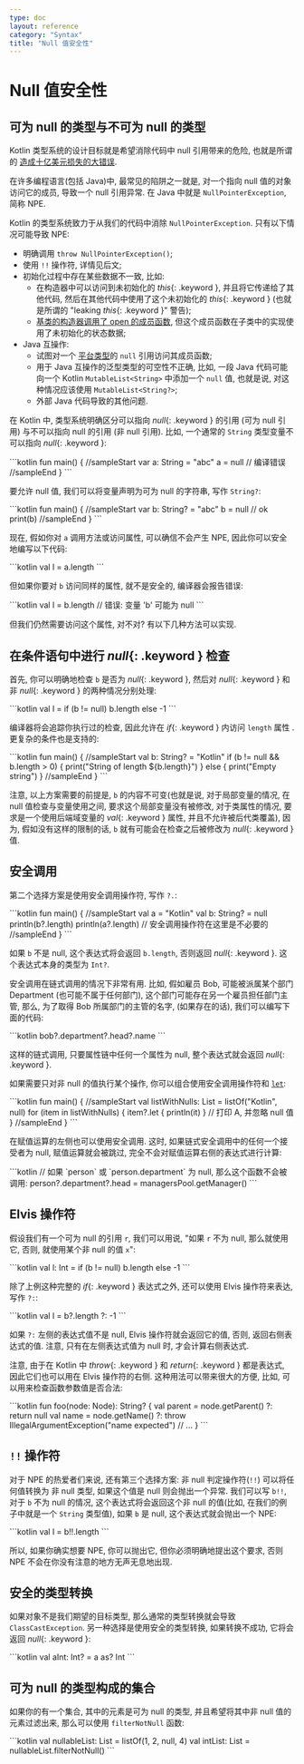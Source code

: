 ```yaml
---
type: doc
layout: reference
category: "Syntax"
title: "Null 值安全性"
---
```


# Null 值安全性

## 可为 null 的类型与不可为 null 的类型

Kotlin 类型系统的设计目标就是希望消除代码中 null 引用带来的危险, 也就是所谓的 [造成十亿美元损失的大错误](http://en.wikipedia.org/wiki/Tony_Hoare#Apologies_and_retractions).

在许多编程语言(包括 Java)中, 最常见的陷阱之一就是, 对一个指向 null 值的对象访问它的成员, 导致一个 null 引用异常. 在 Java 中就是 `NullPointerException`, 简称 NPE.

Kotlin 的类型系统致力于从我们的代码中消除 `NullPointerException`. 只有以下情况可能导致 NPE:

* 明确调用 `throw NullPointerException()`;
* 使用 `!!` 操作符, 详情见后文;
* 初始化过程中存在某些数据不一致, 比如:
  * 在构造器中可以访问到未初始化的 *this*{: .keyword }, 并且将它传递给了其他代码, 然后在其他代码中使用了这个未初始化的 *this*{: .keyword } (也就是所谓的 "leaking *this*{: .keyword }" 警告);
  * [基类的构造器调用了 open 的成员函数](classes.html#derived-class-initialization-order), 但这个成员函数在子类中的实现使用了未初始化的状态数据;
* Java 互操作:
  * 试图对一个 [平台类型](java-interop.html#null-safety-and-platform-types)的 `null` 引用访问其成员函数;
  * 用于 Java 互操作的泛型类型的可空性不正确, 比如, 一段 Java 代码可能向一个 Kotlin `MutableList<String>` 中添加一个 `null` 值, 也就是说, 对这种情况应该使用 `MutableList<String?>`;
  * 外部 Java 代码导致的其他问题.

在 Kotlin 中, 类型系统明确区分可以指向 *null*{: .keyword } 的引用 (可为 null 引用) 与不可以指向 null 的引用 (非 null 引用).
比如, 一个通常的 `String` 类型变量不可以指向 *null*{: .keyword }:

<div class="sample" markdown="1" theme="idea">
```kotlin
fun main() {
//sampleStart
    var a: String = "abc"
    a = null // 编译错误
//sampleEnd
}
```
</div>

要允许 null 值, 我们可以将变量声明为可为 null 的字符串, 写作 `String?`:

<div class="sample" markdown="1" theme="idea">
```kotlin
fun main() {
//sampleStart
    var b: String? = "abc"
    b = null // ok
    print(b)
//sampleEnd
}
```
</div>

现在, 假如你对 `a` 调用方法或访问属性, 可以确信不会产生 NPE, 因此你可以安全地编写以下代码:

<div class="sample" markdown="1" theme="idea" data-highlight-only>
```kotlin
val l = a.length
```
</div>

但如果你要对 `b` 访问同样的属性, 就不是安全的, 编译器会报告错误:

<div class="sample" markdown="1" theme="idea" data-highlight-only>
```kotlin
val l = b.length // 错误: 变量 'b' 可能为 null
```
</div>

但我们仍然需要访问这个属性, 对不对? 有以下几种方法可以实现.

## 在条件语句中进行 *null*{: .keyword } 检查

首先, 你可以明确地检查 `b` 是否为 *null*{: .keyword }, 然后对 *null*{: .keyword } 和非 *null*{: .keyword } 的两种情况分别处理:

<div class="sample" markdown="1" theme="idea" data-highlight-only>
```kotlin
val l = if (b != null) b.length else -1
```
</div>

编译器将会追踪你执行过的检查, 因此允许在 *if*{: .keyword } 内访问 `length` 属性 .
更复杂的条件也是支持的:

<div class="sample" markdown="1" theme="idea">
```kotlin
fun main() {
//sampleStart
val b: String? = "Kotlin"
if (b != null && b.length > 0) {
    print("String of length ${b.length}")
} else {
    print("Empty string")
}
//sampleEnd
}
```
</div>

注意, 以上方案需要的前提是, `b` 的内容不可变(也就是说, 对于局部变量的情况, 在 null 值检查与变量使用之间, 要求这个局部变量没有被修改, 对于类属性的情况, 要求是一个使用后端域变量的 *val*{: .keyword } 属性, 并且不允许被后代类覆盖), 因为, 假如没有这样的限制的话, `b` 就有可能会在检查之后被修改为 *null*{: .keyword } 值.

## 安全调用

第二个选择方案是使用安全调用操作符, 写作 `?.`:

<div class="sample" markdown="1" theme="idea">
```kotlin
fun main() {
//sampleStart
    val a = "Kotlin"
    val b: String? = null
    println(b?.length)
    println(a?.length) // 安全调用操作符在这里是不必要的
//sampleEnd
}
```
</div>

如果 `b` 不是 null, 这个表达式将会返回 `b.length`, 否则返回 *null*{: .keyword }. 这个表达式本身的类型为 `Int?`.

安全调用在链式调用的情况下非常有用. 比如, 假如雇员 Bob, 可能被派属某个部门 Department (也可能不属于任何部门), 这个部门可能存在另一个雇员担任部门主管, 那么, 为了取得 Bob 所属部门的主管的名字, (如果存在的话), 我们可以编写下面的代码:

<div class="sample" markdown="1" theme="idea" data-highlight-only>
```kotlin
bob?.department?.head?.name
```
</div>

这样的链式调用, 只要属性链中任何一个属性为 null, 整个表达式就会返回 *null*{: .keyword }.

如果需要只对非 null 的值执行某个操作, 你可以组合使用安全调用操作符和 [`let`](https://kotlinlang.org/api/latest/jvm/stdlib/kotlin/let.html):

<div class="sample" markdown="1" theme="idea">
```kotlin
fun main() {
//sampleStart
    val listWithNulls: List<String?> = listOf("Kotlin", null)
    for (item in listWithNulls) {
      item?.let { println(it) } // 打印 A, 并忽略 null 值
 }
//sampleEnd
}
```
</div>

在赋值运算的左侧也可以使用安全调用.
这时, 如果链式安全调用中的任何一个接受者为 null, 赋值运算就会被跳过, 完全不会对赋值运算右侧的表达式进行计算:

<div class="sample" markdown="1" theme="idea" data-highlight-only>
```kotlin
// 如果 `person` 或 `person.department` 为 null, 那么这个函数不会被调用:
person?.department?.head = managersPool.getManager()
```
</div>

## Elvis 操作符

假设我们有一个可为 null 的引用 `r`, 我们可以用说, "如果 `r` 不为 null, 那么就使用它, 否则, 就使用某个非 null 的值 `x`":

<div class="sample" markdown="1" theme="idea" data-highlight-only>
```kotlin
val l: Int = if (b != null) b.length else -1
```
</div>

除了上例这种完整的 *if*{: .keyword } 表达式之外, 还可以使用 Elvis 操作符来表达, 写作 `?:`:

<div class="sample" markdown="1" theme="idea" data-highlight-only>
```kotlin
val l = b?.length ?: -1
```
</div>

如果 `?:` 左侧的表达式值不是 null, Elvis 操作符就会返回它的值, 否则, 返回右侧表达式的值.
注意, 只有在左侧表达式值为 null 时, 才会计算右侧表达式.

注意, 由于在 Kotlin 中 *throw*{: .keyword } 和 *return*{: .keyword } 都是表达式, 因此它们也可以用在 Elvis 操作符的右侧. 这种用法可以带来很大的方便, 比如, 可以用来检查函数参数值是否合法:

<div class="sample" markdown="1" theme="idea" data-highlight-only>
```kotlin
fun foo(node: Node): String? {
    val parent = node.getParent() ?: return null
    val name = node.getName() ?: throw IllegalArgumentException("name expected")
    // ...
}
```
</div>

## `!!` 操作符

对于 NPE 的热爱者们来说, 还有第三个选择方案: 非 null 判定操作符(`!!`) 可以将任何值转换为 非 null 类型, 如果这个值是 null 则会抛出一个异常.
我们可以写 `b!!`, 对于 `b` 不为 null 的情况, 这个表达式将会返回这个非 null 的值(比如, 在我们的例子中就是一个 `String` 类型值), 如果 `b` 是 null, 这个表达式就会抛出一个 NPE:

<div class="sample" markdown="1" theme="idea" data-highlight-only>
```kotlin
val l = b!!.length
```
</div>

所以, 如果你确实想要 NPE, 你可以抛出它, 但你必须明确地提出这个要求, 否则 NPE 不会在你没有注意的地方无声无息地出现.

## 安全的类型转换

如果对象不是我们期望的目标类型, 那么通常的类型转换就会导致 `ClassCastException`.
另一种选择是使用安全的类型转换, 如果转换不成功, 它将会返回 *null*{: .keyword }:

<div class="sample" markdown="1" theme="idea" data-highlight-only>
```kotlin
val aInt: Int? = a as? Int
```
</div>

## 可为 null 的类型构成的集合

如果你的有一个集合, 其中的元素是可为 null 的类型, 并且希望将其中非 null 值的元素过滤出来, 那么可以使用 `filterNotNull` 函数:

<div class="sample" markdown="1" theme="idea" data-highlight-only>
```kotlin
val nullableList: List<Int?> = listOf(1, 2, null, 4)
val intList: List<Int> = nullableList.filterNotNull()
```
</div>
